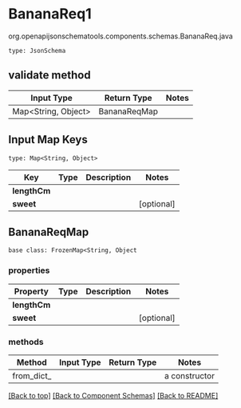 # BananaReq1
org.openapijsonschematools.components.schemas.BananaReq.java
```
type: JsonSchema
```

## validate method
| Input Type | Return Type | Notes |
| ---------- | ----------- | ----- |
| Map<String, Object> | BananaReqMap | |

## Input Map Keys
```
type: Map<String, Object>
```
Key | Type |  Description | Notes
------------ | ------------- | ------------- | -------------
**lengthCm** |  |  |
**sweet** |  |  | [optional]

## BananaReqMap
```
base class: FrozenMap<String, Object
```

### properties
Property | Type | Description | Notes
-------- | ---- | ----------- | -----
**lengthCm** |  |  |
**sweet** |  |  | [optional]

### methods
Method | Input Type | Return Type | Notes
------ | ---------- | ----------- | ------
from_dict_ |  |  | a constructor

[[Back to top]](#top) [[Back to Component Schemas]](../../../README.md#Component-Schemas) [[Back to README]](../../../README.md)
